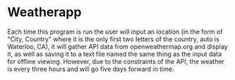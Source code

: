 # Weatherapp
Each time this program is run the user will input an location (in the form of "City, Country" where it is the only first two letters of the country, auto is Waterloo, CA), it will gather API data from openweathermap.org and display it, as well as saving it to a text file named the same thing as the input data for offline viewing. However, due to the constraints of the API, the weather is every three hours and will go five days forward in time. 
